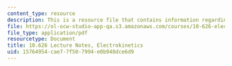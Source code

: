 ```yaml
---
content_type: resource
description: This is a resource file that contains information regarding electrokinetics.
file: https://ol-ocw-studio-app-qa.s3.amazonaws.com/courses/10-626-electrochemical-energy-systems-spring-2014/15764954cae77f507994e0b948dce6d9_MIT10_626S14_S11lec29.pdf
file_type: application/pdf
resourcetype: Document
title: 10.626 Lecture Notes, Electrokinetics
uid: 15764954-cae7-7f50-7994-e0b948dce6d9
---
```

